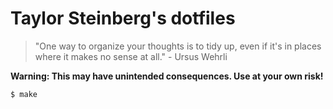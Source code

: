 # Taylor Steinberg's dotfiles

> "One way to organize your thoughts is to tidy up, even if it's in places where
> it makes no sense at all." - Ursus Wehrli

**Warning: This may have unintended consequences. Use at your own risk!**

```bash 
$ make
```
